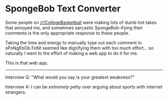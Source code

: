 # SpongeBob Text Converter

Some people on [/r/CollegeBasketball](https://www.reddit.com/r/CollegeBasketball/) were making lots of dumb hot takes that annoyed me, and sometimes sarcastic SpongeBob-ifying their comments is the only appropriate response to these people.

Taking the time and energy to manually type out each comment in sPoNgEbOb FoNt seemed like dignifying them with too much effort... so naturally I went to the effort of making a web app to do it for me. 

This is that web app.
___

Interview Q: "What would you say is your greatest weakness?"

Interview A: I can be *extremely* petty over arguing about sports with internet strangers.